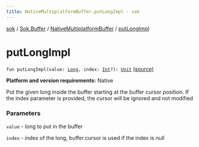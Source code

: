 ```yaml
---
title: NativeMultiplatformBuffer.putLongImpl - sok
---
```


[sok](../../index.html) / [Sok.Buffer](../index.html) / [NativeMultiplatformBuffer](index.html) / [putLongImpl](./put-long-impl.html)

# putLongImpl

`fun putLongImpl(value: `[`Long`](https://kotlinlang.org/api/latest/jvm/stdlib/kotlin/-long/index.html)`, index: `[`Int`](https://kotlinlang.org/api/latest/jvm/stdlib/kotlin/-int/index.html)`?): `[`Unit`](https://kotlinlang.org/api/latest/jvm/stdlib/kotlin/-unit/index.html) [(source)](https://github.com/SeekDaSky/Sok/tree/master/native/sok-native-linux/src/Sok/Buffer/NativeMultiplatformBuffer.kt#L222)

**Platform and version requirements:** Native

Put the given long inside the buffer starting at the buffer cursor position. If the index parameter is provided, the
cursor will be ignored and not modified

### Parameters

`value` - long to put in the buffer

`index` - index of the long, buffer.cursor is used if the index is null